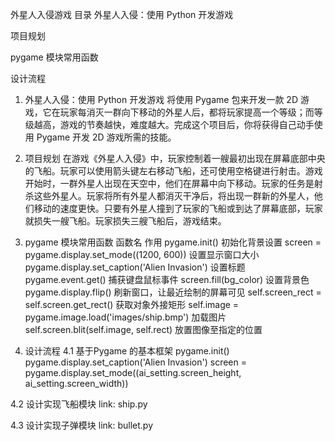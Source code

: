 外星人入侵游戏
目录
外星人入侵：使用 Python 开发游戏

项目规划

pygame 模块常用函数

设计流程

1. 外星人入侵：使用 Python 开发游戏
将使用 Pygame 包来开发一款 2D 游戏，它在玩家每消灭一群向下移动的外星人后，都将玩家提高一个等级；而等级越高，游戏的节奏越快，难度越大。完成这个项目后，你将获得自己动手使用 Pygame 开发 2D 游戏所需的技能。

2. 项目规划
在游戏《外星人入侵》中，玩家控制着一艘最初出现在屏幕底部中央的飞船。玩家可以使用箭头键左右移动飞船，还可使用空格键进行射击。游戏开始时，一群外星人出现在天空中，他们在屏幕中向下移动。玩家的任务是射杀这些外星人。玩家将所有外星人都消灭干净后，将出现一群新的外星人，他们移动的速度更快。只要有外星人撞到了玩家的飞船或到达了屏幕底部，玩家就损失一艘飞船。玩家损失三艘飞船后，游戏结束。

3. pygame 模块常用函数
函数名 作用 pygame.init() 初始化背景设置 screen = pygame.display.set_mode((1200, 600)) 设置显示窗口大小 pygame.display.set_caption('Alien Invasion') 设置标题 pygame.event.get() 捕获键盘鼠标事件 screen.fill(bg_color) 设置背景色 pygame.display.flip() 刷新窗口，让最近绘制的屏幕可见 self.screen_rect = self.screen.get_rect() 获取对象外接矩形 self.image = pygame.image.load('images/ship.bmp') 加载图片 self.screen.blit(self.image, self.rect) 放置图像至指定的位置

4. 设计流程
4.1 基于Pygame 的基本框架
pygame.init() pygame.display.set_caption('Alien Invasion') screen = pygame.display.set_mode((ai_setting.screen_height, ai_setting.screen_width))

4.2 设计实现飞船模块
link: ship.py

4.3 设计实现子弹模块
link: bullet.py
